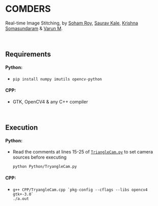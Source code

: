 # COMDERS
Real-time Image Stitching, by [Soham Roy](https://github.com/sohamroy19), [Saurav Kale](https://github.com/siriusBl4ck), [Krishna Somasundaram](https://github.com/krishna122356) & [Varun M](https://github.com/I-am-VarunM).

<br>

## Requirements

#### Python:
- `pip install numpy imutils opencv-python`

#### CPP:
- GTK, OpenCV4 & any C++ compiler

<br>

## Execution

#### Python:
- Read the comments at lines 15-25 of [`TriangleCam.py`](Python/TryangleCam.py) to set camera sources before executing
  ```
  python Python/TryangleCam.py
  ```

#### CPP:
- ```
  g++ CPP/TryangleCam.cpp `pkg-config --cflags --libs opencv4 gtk+-3.0`
  ./a.out 
  ```

